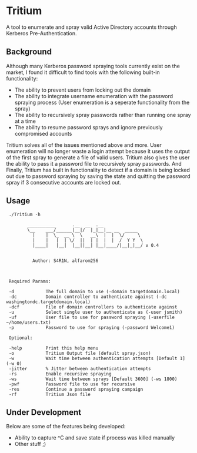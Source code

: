 # Tritium

A tool to enumerate and spray valid Active Directory accounts through Kerberos Pre-Authentication.

## Background

Although many Kerberos password spraying tools currently exist on the market, I found it difficult to find tools with the following built-in functionality: 

* The ability to prevent users from locking out the domain
* The ability to integrate username enumeration with the password spraying process (User enumeration is a seperate functionality from the spray)
* The ability to recursively spray passwords rather than running one spray at a time 
* The ability to resume password sprays and ignore previously compromised accounts 

Tritium solves all of the issues mentioned above and more. User enumeration will no longer waste a login attempt because it uses the output of the first spray to generate a file of valid users. Tritium also gives the user the ability to pass it a password file to recursively spray passwords. And Finally, Tritium has built in functionality to detect if a domain is being locked out due to password spraying by saving the state and quitting the password spray if 3 consecutive accounts are locked out. 

## Usage

```
 ./Tritium -h

        ___________      .__  __  .__               
        \__    ___/______|__|/  |_|__|__ __  _____  
          |    |  \_  __ \  \   __\  |  |  \/     \ 
          |    |   |  | \/  ||  | |  |  |  /  Y Y  \
          |____|   |__|  |__||__| |__|____/|__|_|__/ v 0.4
                                                                                          

          Author: S4R1N, alfarom256
 


 Required Params:

 -d            The full domain to use (-domain targetdomain.local)
 -dc           Domain controller to authenticate against (-dc washingtondc.targetdomain.local)
 -dcf          File of domain controllers to authenticate against 
 -u            Select single user to authenticate as (-user jsmith) 
 -uf           User file to use for password spraying (-userfile ~/home/users.txt)
 -p            Password to use for spraying (-password Welcome1)

 Optional: 

 -help         Print this help menu
 -o            Tritium Output file (default spray.json)
 -w            Wait time between authentication attempts [Default 1] (-w 0)    
 -jitter       % Jitter between authentication attempts      
 -rs           Enable recursive spraying 
 -ws           Wait time between sprays [Default 3600] (-ws 1800)
 -pwf          Password file to use for recursive 
 -res          Continue a password spraying campaign
 -rf           Tritium Json file 
```

## Under Development 

Below are some of the features being developed: 

* Ability to capture ^C and save state if process was killed manually
* Other stuff ;)


